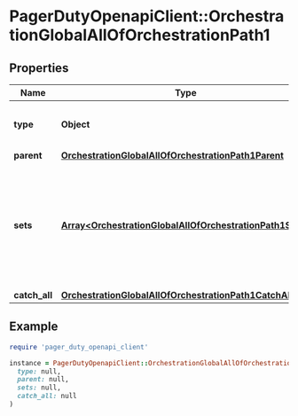 # PagerDutyOpenapiClient::OrchestrationGlobalAllOfOrchestrationPath1

## Properties

| Name | Type | Description | Notes |
| ---- | ---- | ----------- | ----- |
| **type** | **Object** | Indicates that these are a set of \&quot;global\&quot; rules. | [optional] |
| **parent** | [**OrchestrationGlobalAllOfOrchestrationPath1Parent**](OrchestrationGlobalAllOfOrchestrationPath1Parent.md) |  | [optional] |
| **sets** | [**Array&lt;OrchestrationGlobalAllOfOrchestrationPath1Sets&gt;**](OrchestrationGlobalAllOfOrchestrationPath1Sets.md) | You must define at least a \&quot;start\&quot; set, but you can also define any number of additional sets that are routed to by other rules to form a directional graph. | [optional] |
| **catch_all** | [**OrchestrationGlobalAllOfOrchestrationPath1CatchAll**](OrchestrationGlobalAllOfOrchestrationPath1CatchAll.md) |  | [optional] |

## Example

```ruby
require 'pager_duty_openapi_client'

instance = PagerDutyOpenapiClient::OrchestrationGlobalAllOfOrchestrationPath1.new(
  type: null,
  parent: null,
  sets: null,
  catch_all: null
)
```


